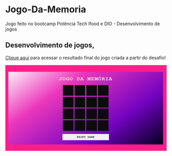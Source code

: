# Jogo-Da-Memoria

Jogo feito no bootcamp Potência Tech Ifood e DIO - Desenvolvimento de jogos

## Desenvolvimento de jogos,
[Clique aqui](https://jogo-da-memoria-pink.netlify.app/) para acessar o resultado final do jogo criada a partir do desafio!

![image](preview.jpg)
